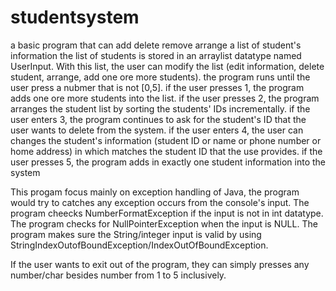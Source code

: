 # studentsystem
a basic program that can add delete remove arrange a list of student's information
the list of students is stored in an arraylist datatype named UserInput.
With this list, the user can modify the list (edit information, delete student, arrange, add one ore more students).
the program runs until the user press a nubmer that is not [0,5].
if the user presses 1, the program adds one ore more students into the list.
if the user presses 2, the program arranges the student list by sorting the students' IDs incrementally.
if the user enters 3, the program continues to ask for the student's ID that the user wants to delete from the system.
if the user enters 4, the user can changes the student's information (student ID or name or phone number or home address) in which matches the student ID that
the use provides.
if the user presses 5, the program adds in exactly one student information into the system

This progam focus mainly on exception handling of Java, the program would try to catches any exception occurs from the console's input. 
The program cheecks NumberFormatException if the input is not in int datatype.
The program checks for NullPointerException when the input is NULL.
The program makes sure the String/integer input is valid by using StringIndexOutofBoundException/IndexOutOfBoundException.

If the user wants to exit out of the program, they can simply presses any number/char besides number from 1 to 5 inclusively.
